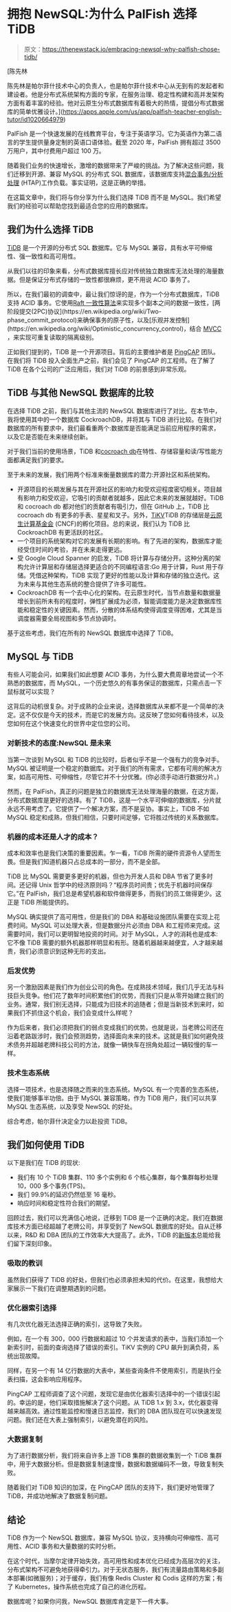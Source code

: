 # 拥抱 NewSQL:为什么 PalFish 选择 TiDB

> 原文：<https://thenewstack.io/embracing-newsql-why-palfish-chose-tidb/>

[](https://apps.apple.com/us/app/palfish-teacher-english-tutor/id1020664979)

 [陈先林

陈先林是帕尔菲什技术中心的负责人，也是帕尔菲什技术中心从无到有的发起者和建设者。他是分布式系统架构方面的专家，在服务治理、稳定性构建和高并发架构方面有着丰富的经验。他对云原生分布式数据库有着极大的热情，提倡分布式数据库的简单优雅设计。](https://apps.apple.com/us/app/palfish-teacher-english-tutor/id1020664979) [](https://apps.apple.com/us/app/palfish-teacher-english-tutor/id1020664979)

PalFish 是一个快速发展的在线教育平台，专注于英语学习。它为英语作为第二语言的学生提供量身定制的英语口语体验。截至 2020 年，PalFish 拥有超过 3500 万用户，其中付费用户超过 100 万。

随着我们业务的快速增长，激增的数据带来了严峻的挑战。为了解决这些问题，我们迁移到开源、兼容 MySQL 的分布式 SQL 数据库，该数据库支持[混合事务/分析处理](https://en.wikipedia.org/wiki/Hybrid_transactional/analytical_processing) (HTAP)工作负载。事实证明，这是正确的举措。

在这篇文章中，我们将与你分享为什么我们选择 TiDB 而不是 MySQL。我们希望我们的经验可以帮助您找到最适合您的应用的数据库。

## 我们为什么选择 TiDB

[TiDB](https://docs.pingcap.com/tidb/stable/overview) 是一个开源的分布式 SQL 数据库。它与 MySQL 兼容，具有水平可伸缩性、强一致性和高可用性。

从我们以往的印象来看，分布式数据库擅长应对传统独立数据库无法处理的海量数据。但是保证分布式存储的一致性都很麻烦，更不用说 ACID 事务了。

所以，在我们最初的调查中，最让我们惊讶的是，作为一个分布式数据库，TiDB 支持 ACID 事务。它使用[Raft 一致性算法](https://en.wikipedia.org/wiki/Raft_(computer_science))来实现多个副本之间的数据一致性，[两阶段提交(2PC)协议](https://en.wikipedia.org/wiki/Two-phase_commit_protocol)来确保事务的原子性，以及[乐观并发控制](https://en.wikipedia.org/wiki/Optimistic_concurrency_control)，结合 [MVCC](https://en.wikipedia.org/wiki/Multiversion_concurrency_control) ，来实现可重复读取的隔离级别。

正如我们提到的，TiDB 是一个开源项目。背后的主要维护者是 [PingCAP](https://pingcap.com/) 团队。在我们将 TiDB 投入全面生产之前，我们会见了 PingCAP 的工程师。在了解了 TiDB 在各个公司的广泛应用后，我们对 TiDB 的前景感到非常乐观。

## TiDB 与其他 NewSQL 数据库的比较

在选择 TiDB 之前，我们与其他主流的 NewSQL 数据库进行了对比。在本节中，我将使用其中的一个数据库 CockroachDB，并将其与 TiDB 进行比较。在我们对数据库的所有要求中，我们最看重两个:数据库是否能满足当前应用程序的需求，以及它是否能在未来继续创新。

对于我们当前的使用场景，TiDB 和[cocroach db](http://cockroachlabs.com)在特性、存储容量和读/写性能方面都满足我们的要求。

至于未来的发展，我们用两个标准来衡量数据库的潜力:开源社区和系统架构。

*   开源项目的长期发展与其在开源社区的影响力和受欢迎程度密切相关。项目越有影响力和受欢迎，它吸引的贡献者就越多，因此它未来的发展就越好。TiDB 和 cocroach db 都对他们的贡献者有吸引力，但在 GitHub 上，TiDB 比 cocroach db 有更多的手表、星星和叉子。另外，[TiKV](https://docs.pingcap.com/tidb/dev/tikv-overview)TiDB 的存储层是[云原生计算基金会](https://www.cncf.io/) (CNCF)的孵化项目。总的来说，我们认为 TiDB 比 CockroachDB 有更活跃的社区。
*   一个项目的系统架构对它的发展有长期的影响。有了先进的架构，数据库才能经受住时间的考验，并在未来走得更远。
*   受 Google Cloud Spanner 的启发，TiDB 将计算与存储分开。这种分离的架构允许计算层和存储层选择更适合的不同编程语言:Go 用于计算，Rust 用于存储。凭借这种架构，TiDB 实现了更好的性能以及计算和存储的独立迭代。这为未来与其他生态系统的整合提供了许多可能性。
*   CockroachDB 有一个去中心化的架构。在云原生时代，当节点数量和数据量增长到前所未有的程度时，弹性扩展成为必须，智能调度能力是决定数据库性能和稳定性的关键因素。然而，分散的体系结构使得调度变得困难，尤其是当调度器需要全局视图和多节点协调时。

基于这些考虑，我们在所有的 NewSQL 数据库中选择了 TiDB。

## MySQL 与 TiDB

有些人可能会问，如果我们如此想要 ACID 事务，为什么要大费周章地尝试一个不熟悉的数据库，而 MySQL，一个历史悠久的有事务保证的数据库，只需点击一下鼠标就可以实现？

这背后的动机很复杂。对于成熟的企业来说，选择数据库从来都不是一个简单的决定。这不仅仅是今天的技术，而是它的发展方向。这反映了您如何看待技术，以及您如何在这个快速变化的世界中定位您的公司。

### 对新技术的态度:NewSQL 是未来

当第一次谈到 MySQL 和 TiDB 的比较时，后者似乎不是一个强有力的竞争对手。MySQL 被证明是一个稳定的数据库。对于我们的所有需求，它都有可用的解决方案，如高可用性、可伸缩性，尽管它并不十分优雅。(你必须手动进行数据分片。)

然而，在 PalFish，真正的问题是独立的数据库无法处理海量的数据，在这方面，分布式数据库是更好的选择。有了 TiDB，这是一个水平可伸缩的数据库，分片就永远不用考虑了。它提供了一个解决方案，而不是妥协。事实上，TiDB 不如 MySQL 稳定和成熟，但我们相信，只要时间足够，它将胜过传统的关系数据库。

### 机器的成本还是人才的成本？

成本和效率也是我们决策的重要因素。乍一看，TiDB 所需的硬件资源令人望而生畏。但是我们知道机器只占总成本的一部分，而不是全部。

TiDB 比 MySQL 需要更多更好的机器，但也为开发人员和 DBA 节省了更多时间。还记得 Unix 哲学中的经济原则吗？“程序员时间贵；优先于机器时间保存它。”在 PalFish，我们总是希望机器和软件做得更多，而我们的员工做得更少。这正是 TiDB 所能提供的。

MySQL 确实提供了高可用性，但是我们的 DBA 和基础设施团队需要在实现上花费时间。MySQL 可以处理大表，但是数据分片必须由 DBA 和工程师来完成。这需要时间，我们可以更明智地投资的时间。对于 MySQL，人才的消耗也是成本:它不像 TiDB 需要的额外机器那样明显和有形。随着机器越来越便宜，人才越来越贵，我们必须意识到这种无形的支出。

### 后发优势

另一个激励因素是我们作为创业公司的角色。在成熟技术领域，我们几乎无法与科技巨头竞争。他们花了数年时间积累他们的优势，而我们只是从零开始建立我们的业务。通常，我们别无选择，只能成为旧技术的追随者；但是当新技术到来时，如果我们不抓住这个机会，我们会变成什么样呢？

作为后来者，我们必须把我们的弱点变成我们的优势。也就是说，当老牌公司还在沿着老路跋涉时，我们会预测趋势，选择面向未来的技术。这就是我们如何避免技术债务并超越老牌科技公司的方法，就像一辆快车在拐角处超过一辆较慢的车一样。

### 技术生态系统

选择一项技术，也是选择随之而来的生态系统。MySQL 有一个完善的生态系统，使我们能够事半功倍。由于 MySQL 兼容策略，作为 TiDB 用户，我们可以共享 MySQL 生态系统，以及享受 NewSQL 的好处。

综合考虑，帕尔菲什决定全力以赴投资 TiDB。

## 我们如何使用 TiDB

以下是我们在 TiDB 的现状:

*   我们有 10 个 TiDB 集群、110 多个实例和 6 个核心集群，每个集群每秒处理 10，000 多个事务(TPS)。
*   我们 99.9%的延迟仍然低至 16 毫秒。
*   响应时间和稳定性符合我们的期望。

回顾过去，我们可以充满信心地说，迁移到 TiDB 是一个正确的决定。我们在数据库技术方面已经超越了老牌公司，并享受到了 NewSQL 数据库的好处。自从迁移以来，R&D 和 DBA 团队的工作效率大大提高了。此外，TiDB 的[新版本](https://docs.pingcap.com/tidb/stable/release-notes)总能给我们留下深刻印象。

### 吸取的教训

虽然我们获得了 TiDB 的好处，但我们也必须承担未知的代价。在这里，我想给大家展示一下我们在调整期遇到的问题。

### 优化器索引选择

有几次优化器无法选择正确的索引，这导致了失败。

例如，在一个有 300，000 行数据和超过 10 个并发请求的表中，当我们添加一个新索引时，前面的查询选择了错误的索引。TiKV 实例的 CPU 飙升到满负荷，系统出现故障。

同样，在另一个有 14 亿行数据的大表中，某些查询条件不使用索引，而是执行全表扫描，这会影响应用程序。

PingCAP 工程师调查了这个问题，发现它是由优化器索引选择中的一个错误引起的。幸运的是，他们采取措施解决了这个问题。从 TiDB 1.x 到 3.x，优化器变得越来越高效。通过性能监控和慢速日志监控，我们的 DBA 团队现在可以快速发现问题。我们还在大表上强制索引，以避免潜在的风险。

### 大数据复制

为了进行数据分析，我们将来自许多上游 TiDB 集群的数据收集到一个 TiDB 集群中，用于大数据分析。但是数据复制速度慢，数据和数据编码不一致，导致复制失败。

随着我们对 TiDB 知识的加深，在 PingCAP 团队的支持下，我们更好地管理了 TiDB，并成功地解决了数据复制问题。

## 结论

TiDB 作为一个 NewSQL 数据库，兼容 MySQL 协议，支持横向可伸缩性、高可用性、ACID 事务和大量数据的实时分析。

在这个时代，当摩尔定律开始失效，高可用性和成本优化已经成为高层次的关注，分布式架构不可避免地获得牵引力。对于无状态服务，我们有流量路由策略和多副本部署(如微服务)；对于缓存，我们有像 Redis Cluster 和 Codis 这样的方案；有了 Kubernetes，操作系统也完成了自己的进化历程。

数据库呢？如果你问我，NewSQL 数据库肯定是下一件大事。

<svg xmlns:xlink="http://www.w3.org/1999/xlink" viewBox="0 0 68 31" version="1.1"><title>Group</title> <desc>Created with Sketch.</desc></svg>